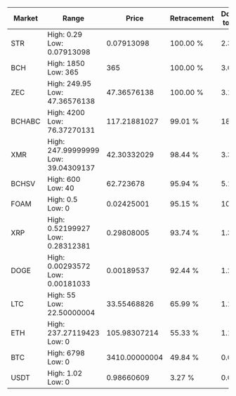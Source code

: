 | Market | Range | Price| Retracement | Doubles to 50% |
| --- | --- | --- | --- | --- |
| STR | High: 0.29<br />Low: 0.07913098 | 0.07913098 | 100.00 % | 2.33 |
| BCH | High: 1850<br />Low: 365 | 365 | 100.00 % | 3.03 |
| ZEC | High: 249.95<br />Low: 47.36576138 | 47.36576138 | 100.00 % | 3.14 |
| BCHABC | High: 4200<br />Low: 76.37270131 | 117.21881027 | 99.01 % | 18.24 |
| XMR | High: 247.99999999<br />Low: 39.04309137 | 42.30332029 | 98.44 % | 3.39 |
| BCHSV | High: 600<br />Low: 40 | 62.723678 | 95.94 % | 5.10 |
| FOAM | High: 0.5<br />Low: 0 | 0.02425001 | 95.15 % | 10.31 |
| XRP | High: 0.52199927<br />Low: 0.28312381 | 0.29808005 | 93.74 % | 1.35 |
| DOGE | High: 0.00293572<br />Low: 0.00181033 | 0.00189537 | 92.44 % | 1.25 |
| LTC | High: 55<br />Low: 22.50000004 | 33.55468826 | 65.99 % | 1.15 |
| ETH | High: 237.27119423<br />Low: 0 | 105.98307214 | 55.33 % | 1.12 |
| BTC | High: 6798<br />Low: 0 | 3410.00000004 | 49.84 % | 0.00 |
| USDT | High: 1.02<br />Low: 0 | 0.98660609 | 3.27 % | 0.00 |

